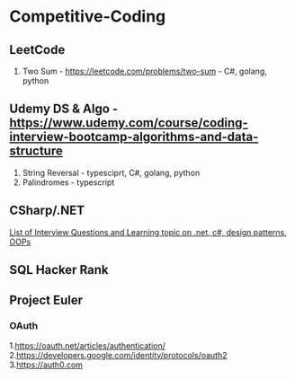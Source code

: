 # Competitive-Coding

## LeetCode

1. Two Sum - <https://leetcode.com/problems/two-sum> - C#, golang, python

## Udemy DS & Algo - <https://www.udemy.com/course/coding-interview-bootcamp-algorithms-and-data-structure>

1. String Reversal - typesciprt, C#, golang, python
2. Palindromes - typescript

## CSharp/.NET
[List of  Interview Questions and Learning topic on .net, c#, design patterns, OOPs](/csharp/README.md)

## SQL Hacker Rank

## Project Euler

### OAuth

1.<https://oauth.net/articles/authentication/>  
2.<https://developers.google.com/identity/protocols/oauth2>  
3.<https://auth0.com>
